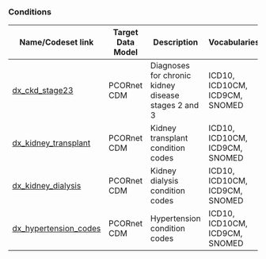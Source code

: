 ### Conditions


| Name/Codeset link | Target Data Model | Description | Vocabularies | Last Updated | Primary Developer | Status | Metadata |
|-------------------|-------------------|-------------|--------------|--------------|-------------------|--------|-------|
| [dx_ckd_stage23](https://github.com/PRESERVE-Coordinating-Center/preserve_codesets/blob/main/condition/dx_ckd_stage23.csv) | PCORnet CDM | Diagnoses for chronic kidney disease stages 2 and 3 | ICD10, ICD10CM, ICD9CM, SNOMED | 2021-11 | Levon Utidjian | vocab based | N/A |
| [dx_kidney_transplant](https://github.com/PRESERVE-Coordinating-Center/preserve_codesets/blob/main/condition/dx_kidney_transplant.csv) | PCORnet CDM | Kidney transplant condition codes | ICD10, ICD10CM, ICD9CM, SNOMED | 2021-11 | Levon Utidjian | vocab based | N/A |
| [dx_kidney_dialysis](https://github.com/PRESERVE-Coordinating-Center/preserve_codesets/blob/main/condition/dx_kidney_dialysis.csv) | PCORnet CDM | Kidney dialysis condition codes | ICD10, ICD10CM, ICD9CM, SNOMED | 2021-11 | Levon Utidjian | vocab based | N/A |
| [dx_hypertension_codes](https://github.com/PRESERVE-Coordinating-Center/preserve_codesets/blob/main/condition/dx_hypertension_codes.csv) | PCORnet CDM | Hypertension condition codes | ICD10, ICD10CM, ICD9CM, SNOMED | 2021-11 | Levon Utidjian | vocab based | N/A |
